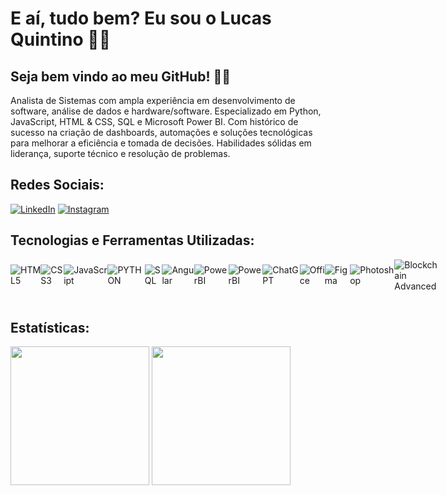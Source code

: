 
# E aí, tudo bem? Eu sou o Lucas Quintino 🤙🏼
## Seja bem vindo ao meu GitHub! 👨‍💻

Analista de Sistemas com ampla experiência em desenvolvimento de software, análise
de dados e hardware/software. Especializado em Python, JavaScript, HTML & CSS, SQL e Microsoft
Power BI. Com histórico de sucesso na criação de dashboards, automações e soluções
tecnológicas para melhorar a eficiência e tomada de decisões. Habilidades sólidas em
liderança, suporte técnico e resolução de problemas.

## Redes Sociais:
[![LinkedIn](https://img.shields.io/badge/LinkedIn-0077B5?style=for-the-badge&logo=linkedin&logoColor=white)](https://www.linkedin.com/in/lucas-quintino-69868620b/)
[![Instagram](https://img.shields.io/badge/-Instagram-%23E4405F?style=for-the-badge&logo=instagram&logoColor=white)](https://www.instagram.com/quintinopro/)

## Tecnologias e Ferramentas Utilizadas: 
<div style="display: flex; align-items: center;">
  <img align="center" alt="HTML5" src="https://img.shields.io/badge/HTML5-E34F26?style=for-the-badge&logo=html5&logoColor=white"/>
  <img align="center" alt="CSS3" src="https://img.shields.io/badge/CSS3-1572B6?style=for-the-badge&logo=css3&logoColor=white"/>
  <img align="center" alt="JavaScript" src="https://img.shields.io/badge/javascript-%23323330.svg?style=for-the-badge&logo=javascript&logoColor=%23F7DF1E"/>
  <img align="center" alt="PYTHON" src="https://img.shields.io/badge/python-3670A0?style=for-the-badge&logo=python&logoColor=ffdd54"/>
  <img align="center" alt="SQL" src="https://img.shields.io/badge/MySQL-005C84?style=for-the-badge&logo=mysql&logoColor=white"/>
  <img align="center" alt="Angular" src="https://img.shields.io/badge/Angular-DD0031?style=for-the-badge&logo=angular&logoColor=white"/>
  <img align="center" alt="PowerBI" src="https://img.shields.io/badge/power_bi-F2C811?style=for-the-badge&logo=powerbi&logoColor=black"/>
  <img align="center" alt="PowerBI" src="https://img.shields.io/badge/GIT-E44C30?style=for-the-badge&logo=git&logoColor=white"/>
  <img align="center" alt="ChatGPT" src="https://img.shields.io/badge/chatGPT-74aa9c?style=for-the-badge&logo=openai&logoColor=white"/>
  <img align="center" alt="Office" src="https://img.shields.io/badge/Microsoft_Office-D83B01?style=for-the-badge&logo=microsoft-office&logoColor=white"/>
  <img align="center" alt="Figma" src="https://img.shields.io/badge/Figma-F24E1E?style=for-the-badge&logo=figma&logoColor=white"/>
  <img align="center" alt="Photoshop" src="https://img.shields.io/badge/Adobe%20Photoshop-31A8FF?style=for-the-badge&logo=Adobe%20Photoshop&logoColor=black"/>
  <img align="center" alt="Blockchain Advanced" src="https://img.shields.io/badge/Bitcoin-000000?style=for-the-badge&logo=bitcoin&logoColor=white"/>
</div><br/>

## Estatísticas:
<div>
<img height= "222cm" src="https://github-readme-stats-git-masterrstaa-rickstaa.vercel.app/api/top-langs/?username=QuintinoPro&bg_color=000&border_color=30A3DC&title_color=E94D5F&text_color=FFF">
<img height= "222cm" src="https://github-readme-stats.vercel.app/api?username=QuintinoPro&theme=transparent&bg_color=000&border_color=30A3DC&show_icons=true&icon_color=30A3DC&title_color=E94D5F&text_color=FFF">
</div>


